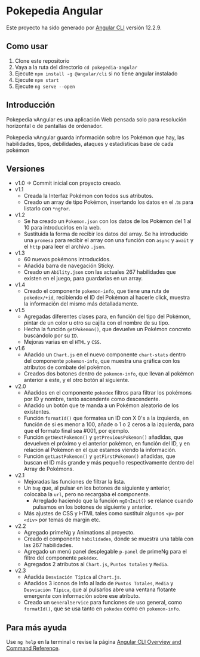# Pokepedia Angular

Este proyecto ha sido generado por [Angular CLI](https://github.com/angular/angular-cli) versión 12.2.9.

## Como usar

1. Clone este repositorio
2. Vaya a la ruta del directorio `cd pokepedia-angular`
3. Ejecute `npm install -g @angular/cli` si no tiene angular instalado
4. Ejecute `npm start`
5. Ejecute `ng serve --open`

## Introducción

Pokepedia vAngular es una aplicación Web pensada solo para resolución horizontal o de pantallas de ordenador.

Pokepedia vAngular guarda información sobre los Pokémon que hay, las habilidades, tipos, debilidades, ataques y estadísticas base de cada pokémon

## Versiones

* v1.0 &#8594; Commit inicial con proyecto creado.
* v1.1 
    * Creada la Interfaz Pokémon con todos sus atributos. 
    * Creado un array de tipo Pokémon, insertando los datos en el .ts para listarlo con `*ngFor`.
* v1.2 
    * Se ha creado un `Pokemon.json` con los datos de los Pokémon del 1 al 10 para introducirlos en la web.
    * Sustituida la forma de recibir los datos del array. Se ha introducido una `promesa` para recibir el array con una función con `async` y `await` y el `http` para leer el archivo `.json`.
* v1.3 
    * 60 nuevos pokémons introducidos. 
    * Añadida barra de navegación Sticky.
    * Creado un `Ability.json` con las actuales 267 habilidades que existen en el juego, para guardarlas en un array.
* v1.4 
    * Creado el componente `pokemon-info`, que tiene una ruta de `pokedex/+id`, recibiendo el ID del Pokémon al hacerle click, muestra la información del mismo más detalladamente.
* v1.5 
    * Agregadas diferentes clases para, en función del tipo del Pokémon, pintar de un color u otro su cajita con el nombre de su tipo. 
    * Hecha la función `getPokemon()`, que devuelve un Pokémon concreto buscándolo por su `ID`. 
    * Mejoras varias en el `HTML` y `CSS`.
* v1.6 
    * Añadido un `Chart.js` en el nuevo componente `chart-stats` dentro del componente `pokemon-info`, que muestra una gráfica con los atributos de combate del pokémon. 
    * Creados dos botones dentro de `pokemon-info`, que llevan al pokémon anterior a este, y el otro botón al siguiente.
* v2.0 
    * Añadidos en el componente `pokedex` filtros para filtrar los pokémons por ID y nombre, tanto ascendente como descendente. 
    * Añadido un botón que te manda a un Pokémon aleatorio de los existentes.
    * Función `formatId()` que formatea un ID con X 0's a la izquierda, en función de si es menor a 100, añade o 1 o 2 ceros a la izquierda, para que el formato final sea #001, por ejemplo.
    * Función `getNextPokemon()` y `getPreviousPokemon()` añadidas, que devuelven el próximo y el anterior pokémon, en función del ID, y en relación al Pokémon en el que estamos viendo la información.
    * Función `getLastPokemon()` y `getFirstPokemon()` añadidas, que buscan el ID más grande y más pequeño respectivamente dentro del Array de Pokémons.
* v2.1
    * Mejoradas las funciones de filtrar la lista.
    * Un `bug` que, al pulsar en los botones de siguiente y anterior, colocaba la `url`, pero no recargaba el componente.
        * Arreglado haciendo que la función `ngOnInit()` se relance cuando pulsamos en los botones de siguiente y anterior.
    * Más ajustes de CSS y HTML tales como sustituir algunos `<p>` por `<div>` por temas de margin etc.
* v2.2
    * Agregado primeNg y Animations al proyecto.
    * Creado el componente `habilidades`, donde se muestra una tabla con las 267 habilidades.
    * Agregado un menú panel desplegable `p-panel` de primeNg para el filtro del componente `pokédex`. 
    * Agregados 2 atributos al `Chart.js`, `Puntos totales` y `Media`.
* v2.3
    * Añadida `Desviación Típica` al `Chart.js`.
    * Añadidos 3 iconos de Info al lado de `Puntos Totales`, `Media` y `Desviación Típica`, que al pulsarlos abre una ventana flotante emergente con información sobre ese atributo.
    * Creado un `GeneralService` para funciones de uso general, como `formatId()`, que se usa tanto en `pokedex` como en `pokemon-info`.
## Para más ayuda

Use `ng help` en la terminal o revise la página [Angular CLI Overview and Command Reference](https://angular.io/cli).
